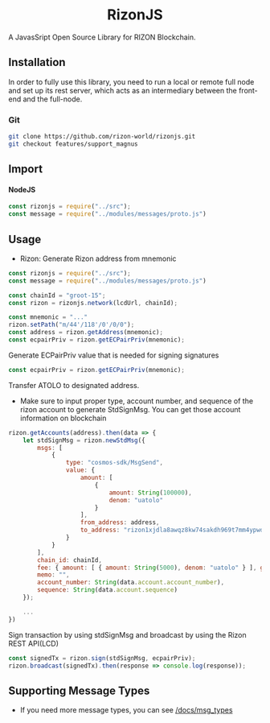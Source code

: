 <h1 align="center">
    RizonJS
</h1>

A JavasSript Open Source Library for RIZON Blockchain.

## Installation

In order to fully use this library, you need to run a local or remote full node and set up its rest server, which acts as an intermediary between the front-end and the full-node.

### Git

```bash
git clone https://github.com/rizon-world/rizonjs.git
git checkout features/support_magnus
```

## Import 

#### NodeJS

```js
const rizonjs = require("../src");
const message = require("../modules/messages/proto.js")
```


## Usage
- Rizon: Generate Rizon address from mnemonic 
```js
const rizonjs = require("../src");
const message = require("../modules/messages/proto.js")

const chainId = "groot-15";
const rizon = rizonjs.network(lcdUrl, chainId);

const mnemonic = "..."
rizon.setPath("m/44'/118'/0'/0/0");
const address = rizon.getAddress(mnemonic);
const ecpairPriv = rizon.getECPairPriv(mnemonic);
```

Generate ECPairPriv value that is needed for signing signatures
```js
const ecpairPriv = rizon.getECPairPriv(mnemonic);
```

Transfer ATOLO to designated address. 
* Make sure to input proper type, account number, and sequence of the rizon account to generate StdSignMsg. You can get those account information on blockchain
```js
rizon.getAccounts(address).then(data => {
	let stdSignMsg = rizon.newStdMsg({
		msgs: [
			{
				type: "cosmos-sdk/MsgSend",
				value: {
					amount: [
						{
							amount: String(100000),
							denom: "uatolo"
						}
					],
					from_address: address,
					to_address: "rizon1xjdla8awqz8kw74sakdh969t7mm4ypwdwnj435"
				}
			}
		],
		chain_id: chainId,
		fee: { amount: [ { amount: String(5000), denom: "uatolo" } ], gas: String(200000) },
		memo: "",
		account_number: String(data.account.account_number),
		sequence: String(data.account.sequence)
	});

	...
})
```

Sign transaction by using stdSignMsg and broadcast by using the Rizon REST API(LCD)
```js
const signedTx = rizon.sign(stdSignMsg, ecpairPriv);
rizon.broadcast(signedTx).then(response => console.log(response));
```

## Supporting Message Types
- If you need more message types, you can see [/docs/msg_types](https://github.com/rizon-world/rizonjs/tree/features/support_magnus/docs/msg_types)
